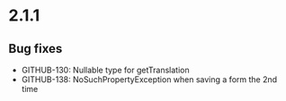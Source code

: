 # 2.1.1

## Bug fixes
- GITHUB-130: Nullable type for getTranslation                                                 
- GITHUB-138: NoSuchPropertyException when saving a form the 2nd time
